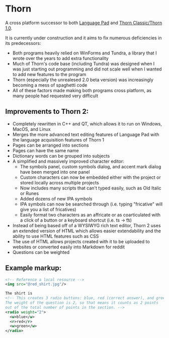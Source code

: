 # Thorn
A cross platform successor to both [Language Pad](https://github.com/ianmartinez/Language-Pad) and [Thorn Classic/Thorn 1.0](https://github.com/ianmartinez/ThornClassic). 

It is currently under construction and it aims to fix numerous deficiencies in its predecessors:
  - Both programs heavily relied on WinForms and Tundra, a library that I wrote over the years to add extra functionality  
  - Much of Thorn's code base (including Tundra) was designed when I was just starting out programming and did not scale well when I wanted to add new features to the program
  - Thorn (especially the unrealesed 2.0 beta version) was increasingly becoming a mess of spaghetti code
  - All of these factors made making both programs cross platform, as many people had requested very difficult
  
## Improvements to Thorn 2:
  - Completely rewritten in C++ and QT, which allows it to run on Windows, MacOS, and Linux
  - Merges the more advanced text editing features of Language Pad with the language acquisition features of Thorn 1
  - Pages can be arranged into sections
  - Pages can have the same name
  - Dictionary words can be grouped into subjects
  - A simplified and massively improved character editor:
      - The symbols panel, custom symbols dialog, and accent mark dialog have been merged into one panel
      - Custom characters can now be embedded either with the project or stored locally across multiple projects
      - Now includes many scripts that can't typed easily, such as Old Italic or Runes
      - Added dozens of new IPA symbols
      - IPA symbols can now be searched through (i.e. typing "fricative" will give you a list of fricatives)
      - Easily format two characters as an affricate or as coarticulated with a click of a button or a keyboard shortcut (i.e. ts -> t͡s)
  - Instead of being based off of a WYSIWYG rich text editor, Thorn 2 uses an extended version of HTML which allows easier extendability and the ability to use HTML features such as CSS  
  - The use of HTML allows projects created with it to be uploaded to websites or converted easily into Markdown for reddit
  - Questions can be weighted 
  
## Example markup:
```xml
<!-- Reference a local resource -->
<img src="@red_shirt.jpg"/>

The shirt is 
<!-- This creates 3 radio buttons: blue, red (correct answer), and green. 
The weight of the question is 2, so that means it counts as 2 points 
out of the total number of points in the section. -->
<radio weight="2"> 
  <w>blue</w> 
  <r>red</r> 
  <w>green</w> 
</radio>
```
